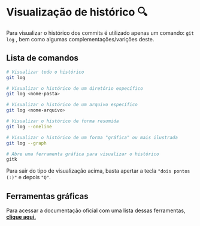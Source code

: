 # **Visualização de histórico** 🔍

Para visualizar o histórico dos commits é utilizado apenas um comando: `git log` , bem como algumas complementações/varições deste.

## **Lista de comandos**
```bash
# Visualizar todo o histórico
git log

# Visualizar o histórico de um diretório específico
git log <nome-pasta>

# Visualizar o histórico de um arquivo específico
git log <nome-arquivo> 

# Visualizar o histórico de forma resumida
git log --oneline

# Visualizar o histórico de um forma "gráfica" ou mais ilustrada
git log --graph

# Abre uma ferramenta gráfica para visualizar o histórico
gitk
```
Para sair do tipo de visualização acima, basta apertar a tecla `"dois pontos (:)"` e depois `"Q"`.

## **Ferramentas gráficas**

Para acessar a documentação oficial com uma lista dessas ferramentas, [**clique aqui.**](https://git-scm.com/downloads/guis)
